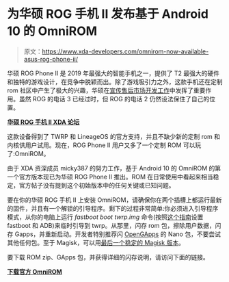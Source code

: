 # 为华硕 ROG 手机 II 发布基于 Android 10 的 OmniROM

> 原文：<https://www.xda-developers.com/omnirom-now-available-asus-rog-phone-ii/>

华硕 ROG Phone II 是 2019 年最强大的智能手机之一，提供了 T2 最强大的硬件和独特的游戏设计，在竞争中脱颖而出。除了游戏吸引力之外，这款手机还在定制 rom 社区中产生了极大的兴趣，华硕在[宣传售后市场开发工作](https://www.xda-developers.com/asus-sending-rog-phone-ii-custom-rom-kernel-developers/)中发挥了重要作用。虽然 ROG 的电话 3 已经过时，但 ROG 的电话 2 仍然设法保住了自己的位置。

**[华硕 ROG 手机 II XDA 论坛](https://forum.xda-developers.com/rog-phone-2)**

这款设备得到了 TWRP 和 LineageOS 的官方支持，并且不缺少新的定制 rom 和内核供用户试用。现在，ROG Phone II 用户又多了一个定制 ROM 可以玩了:OmniROM。

由于 XDA 资深成员 micky387 的努力工作，基于 Android 10 的 OmniROM 的第一个官方版本现已为华硕 ROG Phone II 推出。ROM 在日常使用中看起来相当稳定，官方帖子没有提到这个初始版本中的任何关键或已知问题。

要在你的华硕 ROG 手机 II 上安装 OmniROM，请确保你在两个插槽上都运行最新的固件，并且有一个解锁的引导程序。剩下的过程非常简单:你必须进入引导程序模式，从你的电脑上运行 *fastboot boot twrp.img* 命令(按照[这个指南](https://www.xda-developers.com/adb-fastboot-any-directory-windows-linux/)设置 fastboot 和 ADB)来临时引导到 twrp。从那里，闪存 rom 包，擦除用户数据，闪存 Gapps，并重新启动。开发者特别推荐闪 [OpenGApps](https://www.xda-developers.com/open-gapps-android-10-roms/) 的 Nano 包，不要尝试其他任何包。至于 Magisk，可以用[最后一个稳定的 Magisk 版本](https://www.xda-developers.com/magisk-v204-released-script-consistency-changes-bug-fixes/)。

要下载 ROM zip、GApps 包，并获得详细的闪存说明，请访问下面的链接。

**[下载官方 OmniROM](https://forum.xda-developers.com/rog-phone-2/development/rom-omnirom-rog-ii-t4175985)**
